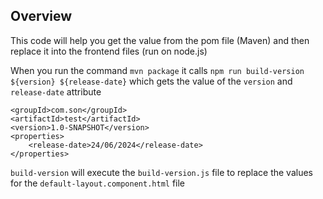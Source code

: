 ## Overview

This code will help you get the value from the pom file (Maven) and then replace it into the frontend files (run on node.js)

When you run the command `mvn package` it calls `npm run build-version ${version} ${release-date}` which gets the value of the `version` and `release-date` attribute

    <groupId>com.son</groupId>
    <artifactId>test</artifactId>
    <version>1.0-SNAPSHOT</version>
    <properties>
	    <release-date>24/06/2024</release-date>
    </properties>

`build-version` will execute the `build-version.js` file to replace the values ​​for the `default-layout.component.html` file